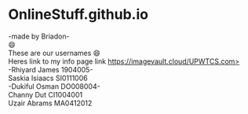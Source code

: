 # OnlineStuff.github.io
-made by Briadon-<br>
:smile:<br>These are our usernames :smile:
<br>Heres link to my info page link https://imagevault.cloud/UPWTCS.com><br>
-Rhiyard James 1904005-
<br>Saskia Isiaacs SI0111006<br>
-Dukiful Osman DO008004-
<br>Channy Dut CI1004001<br>
Uzair Abrams MA0412012
